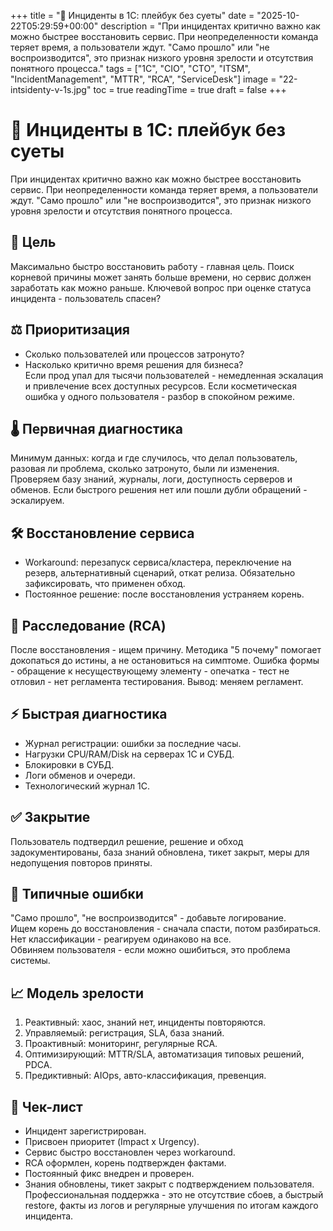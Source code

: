 +++
title = "🔧 Инциденты в 1С: плейбук без суеты"
date = "2025-10-22T05:29:59+00:00"
description = "При инцидентах критично важно как можно быстрее восстановить сервис. При неопределенности команда теряет время, а пользователи ждут. \"Само прошло\" или \"не воспроизводится\", это признак низкого уровня зрелости и отсутствия понятного процесса."
tags = ["1C", "CIO", "CTO", "ITSM", "IncidentManagement", "MTTR", "RCA", "ServiceDesk"]
image = "22-intsidenty-v-1s.jpg"
toc = true
readingTime = true
draft = false
+++

# 🔧 Инциденты в 1С: плейбук без суеты  
При инцидентах критично важно как можно быстрее восстановить сервис. При неопределенности команда теряет время, а пользователи ждут. "Само прошло" или "не воспроизводится", это признак низкого уровня зрелости и отсутствия понятного процесса.  
  
## 🎯 Цель  
Максимально быстро восстановить работу - главная цель. Поиск корневой причины может занять больше времени, но сервис должен заработать как можно раньше. Ключевой вопрос при оценке статуса инцидента - пользователь спасен?  
  
## ⚖️ Приоритизация  
- Сколько пользователей или процессов затронуто?  
- Насколько критично время решения для бизнеса?  
Если прод упал для тысячи пользователей - немедленная эскалация и привлечение всех доступных ресурсов. Если косметическая ошибка у одного пользователя - разбор в спокойном режиме.  
  
## 🌡️ Первичная диагностика  
Минимум данных: когда и где случилось, что делал пользователь, разовая ли проблема, сколько затронуто, были ли изменения. Проверяем базу знаний, журналы, логи, доступность серверов и обменов. Если быстрого решения нет или пошли дубли обращений - эскалируем.  
  
## 🛠️ Восстановление сервиса  
* Workaround: перезапуск сервиса/кластера, переключение на резерв, альтернативный сценарий, откат релиза. Обязательно зафиксировать, что применен обход.  
* Постоянное решение: после восстановления устраняем корень.  
  
## 🔎 Расследование (RCA)  
После восстановления - ищем причину. Методика "5 почему" помогает докопаться до истины, а не остановиться на симптоме. Ошибка формы - обращение к несуществующему элементу - опечатка - тест не отловил - нет регламента тестирования. Вывод: меняем регламент.  
  
## ⚡ Быстрая диагностика  
* Журнал регистрации: ошибки за последние часы.  
* Нагрузки CPU/RAM/Disk на серверах 1С и СУБД.  
* Блокировки в СУБД.  
* Логи обменов и очереди.  
* Технологический журнал 1С.  
  
## ✅ Закрытие  
Пользователь подтвердил решение, решение и обход задокументированы, база знаний обновлена, тикет закрыт, меры для недопущения повторов приняты.  
  
## 🚫 Типичные ошибки  
"Само прошло", "не воспроизводится" - добавьте логирование.  
Ищем корень до восстановления - сначала спасти, потом разбираться.  
Нет классификации - реагируем одинаково на все.  
Обвиняем пользователя - если можно ошибиться, это проблема системы.  
  
## 📈 Модель зрелости  
1. Реактивный: хаос, знаний нет, инциденты повторяются.  
2. Управляемый: регистрация, SLA, база знаний.  
3. Проактивный: мониторинг, регулярные RCA.  
4. Оптимизирующий: MTTR/SLA, автоматизация типовых решений, PDCA.  
5. Предиктивный: AIOps, авто-классификация, превенция.  
  
## 📝 Чек-лист  
* Инцидент зарегистрирован.  
* Присвоен приоритет (Impact x Urgency).  
* Сервис быстро восстановлен через workaround.  
* RCA оформлен, корень подтвержден фактами.  
* Постоянный фикс внедрен и проверен.  
* Знания обновлены, тикет закрыт с подтверждением пользователя.  
Профессиональная поддержка - это не отсутствие сбоев, а быстрый restore, факты из логов и регулярные улучшения по итогам каждого инцидента.  
